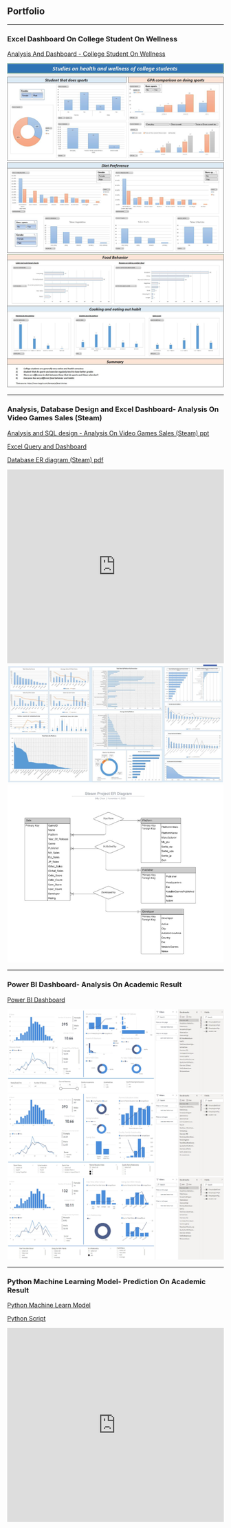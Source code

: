 ## Portfolio

---

### Excel Dashboard On College Student On Wellness

[Analysis And Dashboard - College Student On Wellness](/pdf/Project%20File%20(College%20Student%20On%20Wellness).xlsx)

<img src="images/Project%201.1.JPG?raw=true"/>
<img src="images/Project%201.2.JPG?raw=true"/>
<img src="images/Project%201.3.JPG?raw=true"/>

---

### Analysis, Database Design and Excel Dashboard- Analysis On Video Games Sales (Steam)

[Analysis and SQL design - Analysis On Video Games Sales (Steam) ppt](/pdf/Video%20Games%20Analysis%20For%20Steam.pptx)

[Excel Query and Dashboard](/pdf/Project%20File%20(Steam).xlsx)

[Database ER diagram (Steam) pdf](/pdf/Database%20ER%20diagram%20(Steam).pdf)

<iframe src="https://onedrive.live.com/embed?cid=224EC83C30F7BCA2&amp;resid=224EC83C30F7BCA2%21342&amp;authkey=AAkVCoNHo2uIU3o&amp;em=2&amp;wdAr=1.7777777777777777" width="100%" height="450px" frameborder="0">This is an embedded <a target="_blank" href="https://office.com">Microsoft Office</a> presentation, powered by <a target="_blank" href="https://office.com/webapps">Office</a>.</iframe>

<img src="images/Project_2.1.JPG?raw=true"/>
<img src="images/Project_2.3.JPG?raw=true"/>

---

### Power BI Dashboard- Analysis On Academic Result

[Power BI Dashboard](/pdf/Project.pbix)

<img src="images/Project_3.1.JPG?raw=true"/>
<img src="images/Project_3.2.JPG?raw=true"/>
<img src="images/Project_3.3.JPG?raw=true"/>


---

### Python Machine Learning Model- Prediction On Academic Result

[Python Machine Learn Model](/pdf/MLproject.pptx)

[Python Script](/pdf/ProjectFile.ipynb)

<iframe src="https://onedrive.live.com/embed?cid=224EC83C30F7BCA2&amp;resid=224EC83C30F7BCA2%21339&amp;authkey=ANFQi1tk5lJVBs4&amp;em=2&amp;wdAr=1.7777777777777777" width="100%" height="450px" frameborder="0">This is an embedded <a target="_blank" href="https://office.com">Microsoft Office</a> presentation, powered by <a target="_blank" href="https://office.com/webapps">Office</a>.</iframe>


